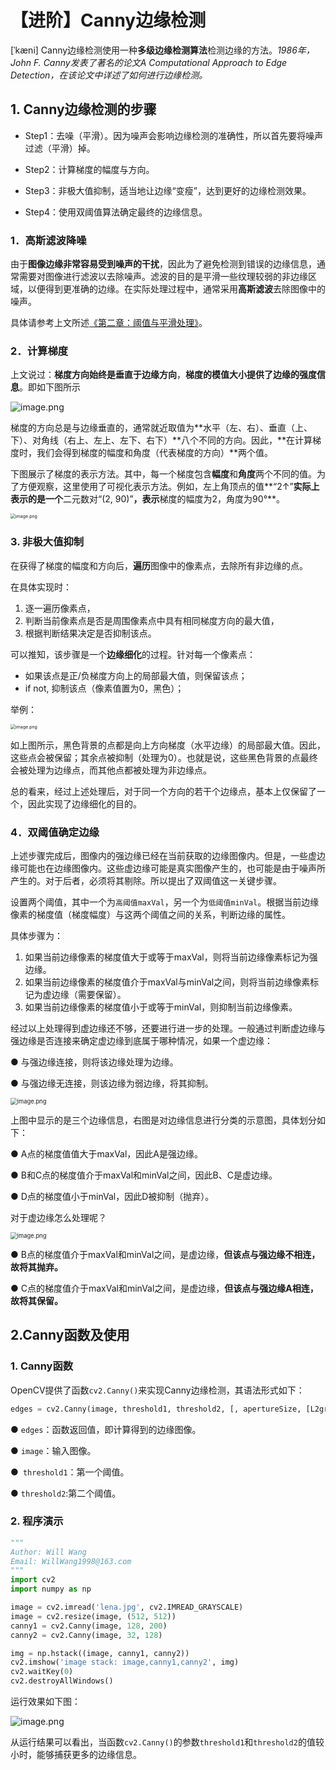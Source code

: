 # 【进阶】Canny边缘检测

 [ˈkæni]  Canny边缘检测使用一种**多级边缘检测算法**检测边缘的方法。*1986年，John F. Canny发表了著名的论文A Computational Approach to Edge Detection，在该论文中详述了如何进行边缘检测。*

## 1. Canny边缘检测的步骤

- Step1：去噪（平滑）。因为噪声会影响边缘检测的准确性，所以首先要将噪声过滤（平滑）掉。

- Step2：计算梯度的幅度与方向。
- Step3：非极大值抑制，适当地让边缘“变瘦”，达到更好的边缘检测效果。
- Step4：使用双阈值算法确定最终的边缘信息。

### 1．高斯滤波降噪

由于**图像边缘非常容易受到噪声的干扰**，因此为了避免检测到错误的边缘信息，通常需要对图像进行滤波以去除噪声。滤波的目的是平滑一些纹理较弱的非边缘区域，以便得到更准确的边缘。在实际处理过程中，通常采用**高斯滤波**去除图像中的噪声。

具体请参考上文所述[《第二章：阈值与平滑处理》](http://await.fun/ImageProcessing/i2/2.html)。

### 2．计算梯度

上文说过：**梯度方向始终是垂直于边缘方向**，**梯度的模值大小提供了边缘的强度信息**。即如下图所示

![image.png](https://pic.rmb.bdstatic.com/bjh/16b32206db243e06f192a2e1a77a4547.png)

梯度的方向总是与边缘垂直的，通常就近取值为**水平（左、右）、垂直（上、下）、对角线（右上、左上、左下、右下）**八个不同的方向。因此，**在计算梯度时，我们会得到梯度的幅度和角度（代表梯度的方向）**两个值。

下图展示了梯度的表示方法。其中，每一个梯度包含**幅度**和**角度**两个不同的值。为了方便观察，这里使用了可视化表示方法。例如，左上角顶点的值**“2↑”**实际上表示的是一个**二元数对“(2, 90)”**，表示**梯度的幅度为2，角度为90°**。

<img src="https://pic.rmb.bdstatic.com/bjh/15f1772d900ee0acdf9fb001aa4c263e.png" alt="image.png" style="zoom: 50%;" />

### 3. 非极大值抑制

在获得了梯度的幅度和方向后，**遍历**图像中的像素点，去除所有非边缘的点。

在具体实现时：

1. 逐一遍历像素点，
2. 判断当前像素点是否是周围像素点中具有相同梯度方向的最大值，
3. 根据判断结果决定是否抑制该点。

可以推知，该步骤是一个**边缘细化**的过程。针对每一个像素点：

* 如果该点是正/负梯度方向上的局部最大值，则保留该点；
* if not, 抑制该点（像素值置为0，黑色）；

举例：

<img src="https://pic.rmb.bdstatic.com/bjh/91a31d3b8caccb43033d06cc46278760.png" alt="image.png" style="zoom:50%;" />

如上图所示，黑色背景的点都是向上方向梯度（水平边缘）的局部最大值。因此，这些点会被保留；其余点被抑制（处理为0）。也就是说，这些黑色背景的点最终会被处理为边缘点，而其他点都被处理为非边缘点。

总的看来，经过上述处理后，对于同一个方向的若干个边缘点，基本上仅保留了一个，因此实现了边缘细化的目的。

### 4．双阈值确定边缘

上述步骤完成后，图像内的强边缘已经在当前获取的边缘图像内。但是，一些虚边缘可能也在边缘图像内。这些虚边缘可能是真实图像产生的，也可能是由于噪声所产生的。对于后者，必须将其剔除。所以提出了双阈值这一关键步骤。

设置两个阈值，其中一个为`高阈值maxVal`，另一个为`低阈值minVal`。根据当前边缘像素的梯度值（梯度幅度）与这两个阈值之间的关系，判断边缘的属性。

具体步骤为：

1. 如果当前边缘像素的梯度值大于或等于maxVal，则将当前边缘像素标记为强边缘。
2. 如果当前边缘像素的梯度值介于maxVal与minVal之间，则将当前边缘像素标记为虚边缘（需要保留）。
3. 如果当前边缘像素的梯度值小于或等于minVal，则抑制当前边缘像素。

经过以上处理得到虚边缘还不够，还要进行进一步的处理。一般通过判断虚边缘与强边缘是否连接来确定虚边缘到底属于哪种情况，如果一个虚边缘：

● 与强边缘连接，则将该边缘处理为边缘。

● 与强边缘无连接，则该边缘为弱边缘，将其抑制。

<img src="https://pic.rmb.bdstatic.com/bjh/7c2a4809c12741dda6658dc753da200c.png" alt="image.png" style="zoom:67%;" />

上图中显示的是三个边缘信息，右图是对边缘信息进行分类的示意图，具体划分如下：

● A点的梯度值值大于maxVal，因此A是强边缘。

● B和C点的梯度值介于maxVal和minVal之间，因此B、C是虚边缘。

● D点的梯度值小于minVal，因此D被抑制（抛弃）。

对于虚边缘怎么处理呢？

<img src="https://pic.rmb.bdstatic.com/bjh/d5344c13528c177d58716850b9aa850a.png" alt="image.png" style="zoom:67%;" />

● B点的梯度值介于maxVal和minVal之间，是虚边缘，**但该点与强边缘不相连，故将其抛弃。**

● C点的梯度值介于maxVal和minVal之间，是虚边缘，**但该点与强边缘A相连，故将其保留。**



## 2.Canny函数及使用

### 1. Canny函数

OpenCV提供了函数`cv2.Canny()`来实现Canny边缘检测，其语法形式如下：

```python
edges = cv2.Canny(image, threshold1, threshold2, [, apertureSize, [L2gradient]])
```

● `edges`：函数返回值，即计算得到的边缘图像。

● `image`：输入图像。

●` threshold1`：第一个阈值。

● `threshold2`:第二个阈值。

### 2. 程序演示

```python
"""
Author: Will Wang
Email: WillWang1998@163.com
"""
import cv2
import numpy as np

image = cv2.imread('lena.jpg', cv2.IMREAD_GRAYSCALE)
image = cv2.resize(image, (512, 512))
canny1 = cv2.Canny(image, 128, 200)
canny2 = cv2.Canny(image, 32, 128)

img = np.hstack((image, canny1, canny2))
cv2.imshow('image stack: image,canny1,canny2', img)
cv2.waitKey(0)
cv2.destroyAllWindows()

```

运行效果如下图：

![image.png](https://pic.rmb.bdstatic.com/bjh/1596d6e9dbda563bd93ea2f2e9277854.png)

从运行结果可以看出，当函数`cv2.Canny()`的参数`threshold1`和`threshold2`的值较小时，能够捕获更多的边缘信息。

